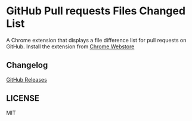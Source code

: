 # GitHub Pull requests Files Changed List
A Chrome extension that displays a file difference list for pull requests on GitHub.
Install the extension from [Chrome Webstore](https://chrome.google.com/webstore/detail/github-pull-requests-file/ceokmppaalcogchgohogoifilieeohoa)

## Changelog
[GitHub Releases](https://github.com/umesan/github-pull-requests-files-changed-list/releases)

## LICENSE
MIT
